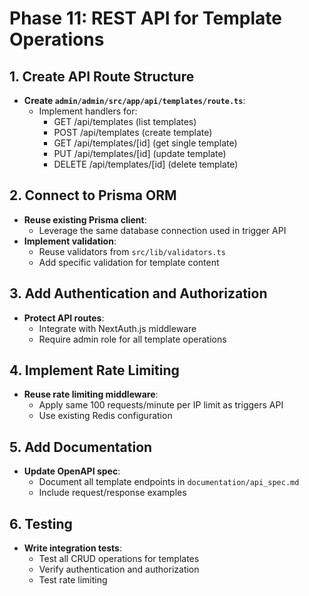 # Phase 11: REST API for Template Operations

## 1. Create API Route Structure
- **Create `admin/admin/src/app/api/templates/route.ts`**:
  - Implement handlers for:
    - GET /api/templates (list templates)
    - POST /api/templates (create template)
    - GET /api/templates/[id] (get single template)
    - PUT /api/templates/[id] (update template)
    - DELETE /api/templates/[id] (delete template)

## 2. Connect to Prisma ORM
- **Reuse existing Prisma client**:
  - Leverage the same database connection used in trigger API
- **Implement validation**:
  - Reuse validators from `src/lib/validators.ts`
  - Add specific validation for template content

## 3. Add Authentication and Authorization
- **Protect API routes**:
  - Integrate with NextAuth.js middleware
  - Require admin role for all template operations

## 4. Implement Rate Limiting
- **Reuse rate limiting middleware**:
  - Apply same 100 requests/minute per IP limit as triggers API
  - Use existing Redis configuration

## 5. Add Documentation
- **Update OpenAPI spec**:
  - Document all template endpoints in `documentation/api_spec.md`
  - Include request/response examples

## 6. Testing
- **Write integration tests**:
  - Test all CRUD operations for templates
  - Verify authentication and authorization
  - Test rate limiting